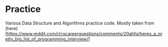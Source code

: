 # Practice

Various Data Structure and Algorithms practice code. Mostly taken from (here)[https://www.reddit.com/r/cscareerquestions/comments/20ahfq/heres_a_pretty_big_list_of_programming_interview/]
